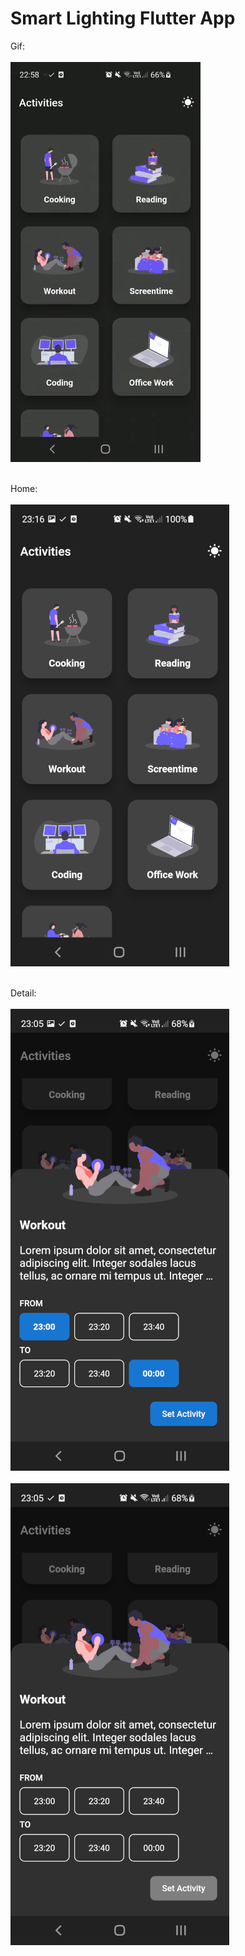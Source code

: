 # Smart Lighting Flutter App

Gif:
<br><br>
![screnshot_app](md-assets/workings.gif)
<br><br>

Home:
<br><br>
![screnshot_app](md-assets/main.jpg)
<br><br>

Detail:
<br><br>
![screnshot_app](md-assets/select_time.jpg)
<br><br>
![screnshot_app](md-assets/select_time_disabled.jpg)
<br><br>